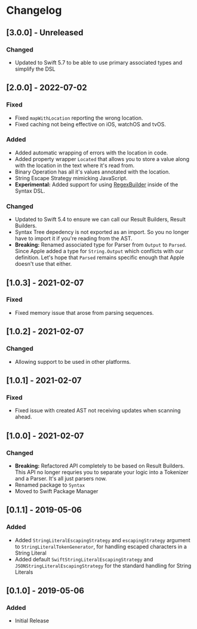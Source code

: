 # Changelog
## [3.0.0] - Unreleased
### Changed
- Updated to Swift 5.7 to be able to use primary associated types and simplify the DSL

## [2.0.0] - 2022-07-02
### Fixed
- Fixed `mapWithLocation` reporting the wrong location.
- Fixed caching not being effective on iOS, watchOS and tvOS. 

### Added
- Added automatic wrapping of errors with the location in code.
- Added property wrapper `Located` that allows you to store a value along with the location in the text where it's read from.
- Binary Operation has all it's values annotated with the location.
- String Escape Strategy mimicking JavaScript.
- **Experimental:** Added support for using [RegexBuilder](https://developer.apple.com/documentation/RegexBuilder) inside of the Syntax DSL.

### Changed
- Updated to Swift 5.4 to ensure we can call our Result Builders, Result Builders.
- Syntax Tree depedency is not exported as an import. So you no longer have to import it if you're reading from the AST.
- **Breaking:** Renamed associated type for Parser from `Output` to `Parsed`. Since Apple added a type for `String.Output` which conflicts with our definition. Let's hope that `Parsed` remains specific enough that Apple doesn't use that either.

## [1.0.3] - 2021-02-07
### Fixed
- Fixed memory issue that arose from parsing sequences.

## [1.0.2] - 2021-02-07
### Changed
- Allowing support to be used in other platforms.

## [1.0.1] - 2021-02-07
### Fixed
- Fixed issue with created AST not receiving updates when scanning ahead. 

## [1.0.0] - 2021-02-07
### Changed
- **Breaking:** Refactored API completely to be based on Result Builders. This API no longer requries you to separate your logic into a Tokenizer and a Parser. It's all just parsers now.
- Renamed package to `Syntax`
- Moved to Swift Package Manager

## [0.1.1] - 2019-05-06
### Added
- Added `StringLiteralEscapingStrategy` and `escapingStrategy` argument to `StringLiteralTokenGenerator`, for handling escaped characters in a String Literal
- Added default `SwiftStringLiteralEscapingStrategy` and `JSONStringLiteralEscapingStrategy` for the standard handling for String Literals

## [0.1.0] - 2019-05-06
### Added
- Initial Release
